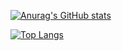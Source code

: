 [![Anurag's GitHub stats](https://github-readme-stats.vercel.app/api?username=rnaqpddl123&title_color=radical)](https://github.com/anuraghazra/github-readme-stats)




[![Top Langs](https://github-readme-stats.vercel.app/api/top-langs/?username=rnaqpddl123&layout=compact&hide=Jupyter_Notebook)](https://github.com/anuraghazra/github-readme-stats)